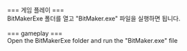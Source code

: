 === 게임 플레이 ===<br>
BitMakerExe 폴더를 열고 "BitMaker.exe" 파일을 실행하면 됩니다.<br><br>
=== gameplay ===<br>
Open the BitMakerExe folder and run the "BitMaker.exe" file
